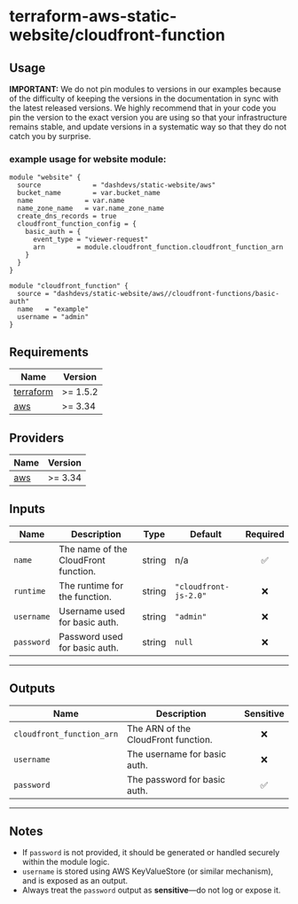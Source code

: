 # terraform-aws-static-website/cloudfront-function


## Usage


**IMPORTANT:** We do not pin modules to versions in our examples because of the
difficulty of keeping the versions in the documentation in sync with the latest released versions.
We highly recommend that in your code you pin the version to the exact version you are
using so that your infrastructure remains stable, and update versions in a
systematic way so that they do not catch you by surprise.

### example usage for website module:
```
module "website" {
  source             = "dashdevs/static-website/aws"
  bucket_name        = var.bucket_name
  name             = var.name
  name_zone_name   = var.name_zone_name
  create_dns_records = true
  cloudfront_function_config = {
    basic_auth = {
      event_type = "viewer-request"
      arn        = module.cloudfront_function.cloudfront_function_arn
    }
  }
}

module "cloudfront_function" {
  source = "dashdevs/static-website/aws//cloudfront-functions/basic-auth"
  name   = "example"
  username = "admin"
}

```


<!-- markdownlint-restore -->
<!-- markdownlint-disable -->
## Requirements

| Name | Version |
|------|---------|
| <a name="requirement_terraform"></a> [terraform](#requirement\_terraform) | >= 1.5.2 |
| <a name="requirement_aws"></a> [aws](#requirement\_aws) | >= 3.34 |

## Providers

| Name | Version |
|------|---------|
| <a name="provider_aws"></a> [aws](#provider\_aws) | >= 3.34 |


## Inputs

| Name      | Description                           | Type   | Default              | Required |
|-----------|---------------------------------------|--------|----------------------|:--------:|
| `name`    | The name of the CloudFront function.  | string | n/a                  | ✅       |
| `runtime` | The runtime for the function.         | string | `"cloudfront-js-2.0"`| ❌       |
| `username`| Username used for basic auth.         | string | `"admin"`            | ❌       |
| `password`| Password used for basic auth.         | string | `null`               | ❌       |

---

## Outputs

| Name                      | Description                                | Sensitive |
|---------------------------|--------------------------------------------|:---------:|
| `cloudfront_function_arn`| The ARN of the CloudFront function.         | ❌        |
| `username`               | The username for basic auth.               | ❌        |
| `password`               | The password for basic auth.               | ✅        |

---

## Notes

- If `password` is not provided, it should be generated or handled securely within the module logic.
- `username` is stored using AWS KeyValueStore (or similar mechanism), and is exposed as an output.
- Always treat the `password` output as **sensitive**—do not log or expose it.
